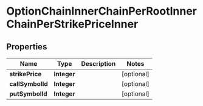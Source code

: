 

# OptionChainInnerChainPerRootInnerChainPerStrikePriceInner


## Properties

| Name | Type | Description | Notes |
|------------ | ------------- | ------------- | -------------|
|**strikePrice** | **Integer** |  |  [optional] |
|**callSymbolId** | **Integer** |  |  [optional] |
|**putSymbolId** | **Integer** |  |  [optional] |



